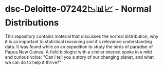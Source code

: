# dsc-Deloitte-07242📉📊📈 - Normal Distributions

This repository contains material that discusses the normal distribution, why it is so important to statistical reasoning and it's relevance understanding data.
It was found while on an expedition to study the birds of paradise of Papua New Guinea. A field biologist with a similar interest spoke in a mild and curious voice:  "Can I tell you a story of our changing planet, and what we can do to help it thrive?"